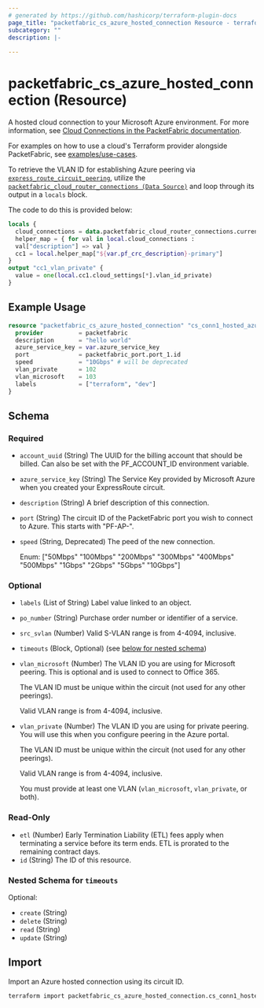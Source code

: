 ```yaml
---
# generated by https://github.com/hashicorp/terraform-plugin-docs
page_title: "packetfabric_cs_azure_hosted_connection Resource - terraform-provider-packetfabric"
subcategory: ""
description: |-
  
---
```


# packetfabric_cs_azure_hosted_connection (Resource)

A hosted cloud connection to your Microsoft Azure environment. For more information, see [Cloud Connections in the PacketFabric documentation](https://docs.packetfabric.com/cloud/).

For examples on how to use a cloud's Terraform provider alongside PacketFabric, see [examples/use-cases](https://github.com/PacketFabric/terraform-provider-packetfabric/tree/main/examples/use-cases).

To retrieve the VLAN ID for establishing Azure peering via [`express_route_circuit_peering`](https://registry.terraform.io/providers/hashicorp/azurerm/latest/docs/resources/express_route_circuit_peering), utilize the [`packetfabric_cloud_router_connections (Data Source)`](https://registry.terraform.io/providers/PacketFabric/packetfabric/latest/docs/data-sources/packetfabric_cloud_router_connections) and loop through its output in a `locals` block. 

The code to do this is provided below:

```terraform
locals {
  cloud_connections = data.packetfabric_cloud_router_connections.current.cloud_connections[*]
  helper_map = { for val in local.cloud_connections :
  val["description"] => val }
  cc1 = local.helper_map["${var.pf_crc_description}-primary"]
}
output "cc1_vlan_private" {
  value = one(local.cc1.cloud_settings[*].vlan_id_private)
}
```

## Example Usage

```terraform
resource "packetfabric_cs_azure_hosted_connection" "cs_conn1_hosted_azure" {
  provider          = packetfabric
  description       = "hello world"
  azure_service_key = var.azure_service_key
  port              = packetfabric_port.port_1.id
  speed             = "10Gbps" # will be deprecated
  vlan_private      = 102
  vlan_microsoft    = 103
  labels            = ["terraform", "dev"]
}
```

<!-- schema generated by tfplugindocs -->
## Schema

### Required

- `account_uuid` (String) The UUID for the billing account that should be billed. Can also be set with the PF_ACCOUNT_ID environment variable.
- `azure_service_key` (String) The Service Key provided by Microsoft Azure when you created your ExpressRoute circuit.
- `description` (String) A brief description of this connection.
- `port` (String) The circuit ID of the PacketFabric port you wish to connect to Azure. This starts with "PF-AP-".
- `speed` (String, Deprecated) The peed of the new connection.

	Enum: ["50Mbps" "100Mbps" "200Mbps" "300Mbps" "400Mbps" "500Mbps" "1Gbps" "2Gbps" "5Gbps" "10Gbps"]

### Optional

- `labels` (List of String) Label value linked to an object.
- `po_number` (String) Purchase order number or identifier of a service.
- `src_svlan` (Number) Valid S-VLAN range is from 4-4094, inclusive.
- `timeouts` (Block, Optional) (see [below for nested schema](#nestedblock--timeouts))
- `vlan_microsoft` (Number) The VLAN ID you are using for Microsoft peering. This is optional and is used to connect to Office 365.

	The VLAN ID must be unique within the circuit (not used for any other peerings).

	Valid VLAN range is from 4-4094, inclusive.
- `vlan_private` (Number) The VLAN ID you are using for private peering. You will use this when you configure peering in the Azure portal.

	The VLAN ID must be unique within the circuit (not used for any other peerings).

	Valid VLAN range is from 4-4094, inclusive.

	You must provide at least one VLAN (`vlan_microsoft`, `vlan_private`, or both).

### Read-Only

- `etl` (Number) Early Termination Liability (ETL) fees apply when terminating a service before its term ends. ETL is prorated to the remaining contract days.
- `id` (String) The ID of this resource.

<a id="nestedblock--timeouts"></a>
### Nested Schema for `timeouts`

Optional:

- `create` (String)
- `delete` (String)
- `read` (String)
- `update` (String)




## Import

Import an Azure hosted connection using its circuit ID.

```bash
terraform import packetfabric_cs_azure_hosted_connection.cs_conn1_hosted_azure PF-CC-WDC-NYC-1726496-PF
```

